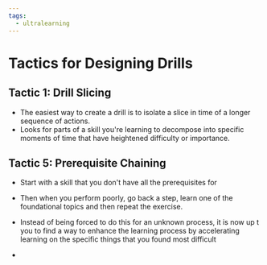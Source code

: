 ```yaml
---
tags:
  - ultralearning
---
```

# Tactics for Designing Drills

## Tactic 1: Drill Slicing
* The easiest way to create a drill is to isolate a slice in time of a longer sequence of actions.
* Looks for parts of a skill you're learning to decompose into specific moments of time that have heightened difficulty or importance.
## Tactic 5: Prerequisite Chaining
* Start with a skill that you don't have all the prerequisites for
* Then when you perform poorly, go back a step, learn one of the foundational topics and then repeat the exercise.


* Instead of being forced to do this for an unknown process, it is now up t you to find a way to enhance the learning process by accelerating learning on the specific things that you found most difficult
* 

